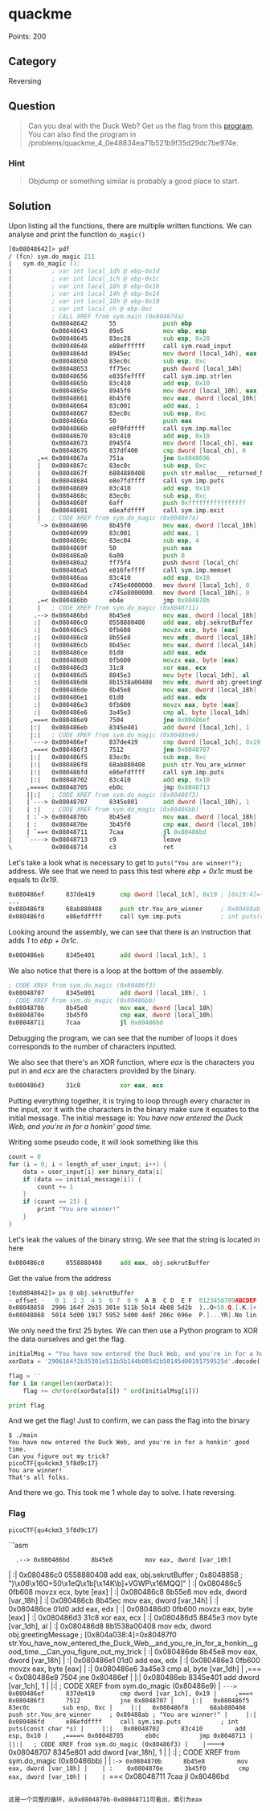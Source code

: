# quackme
Points: 200

## Category
Reversing

## Question
>Can you deal with the Duck Web? Get us the flag from this [program](files/main). You can also find the program in /problems/quackme_4_0e48834ea71b521b9f35d29dc7be974e. 

### Hint
>Objdump or something similar is probably a good place to start.

## Solution
Upon listing all the functions, there are multiple written functions. We can analyse and print the function `do_magic()`

```asm
[0x08048642]> pdf
/ (fcn) sym.do_magic 211
|   sym.do_magic ();
|           ; var int local_1dh @ ebp-0x1d
|           ; var int local_1ch @ ebp-0x1c
|           ; var int local_18h @ ebp-0x18
|           ; var int local_14h @ ebp-0x14
|           ; var int local_10h @ ebp-0x10
|           ; var int local_ch @ ebp-0xc
|           ; CALL XREF from sym.main (0x804874a)
|           0x08048642      55             push ebp
|           0x08048643      89e5           mov ebp, esp
|           0x08048645      83ec28         sub esp, 0x28               ; '('
|           0x08048648      e88effffff     call sym.read_input
|           0x0804864d      8945ec         mov dword [local_14h], eax
|           0x08048650      83ec0c         sub esp, 0xc
|           0x08048653      ff75ec         push dword [local_14h]
|           0x08048656      e835feffff     call sym.imp.strlen         ; size_t strlen(const char *s)
|           0x0804865b      83c410         add esp, 0x10
|           0x0804865e      8945f0         mov dword [local_10h], eax
|           0x08048661      8b45f0         mov eax, dword [local_10h]
|           0x08048664      83c001         add eax, 1
|           0x08048667      83ec0c         sub esp, 0xc
|           0x0804866a      50             push eax
|           0x0804866b      e8f0fdffff     call sym.imp.malloc         ;  void *malloc(size_t size)
|           0x08048670      83c410         add esp, 0x10
|           0x08048673      8945f4         mov dword [local_ch], eax
|           0x08048676      837df400       cmp dword [local_ch], 0
|       ,=< 0x0804867a      751a           jne 0x8048696
|       |   0x0804867c      83ec0c         sub esp, 0xc
|       |   0x0804867f      6884880408     push str.malloc___returned_NULL._Out_of_Memory ; 0x8048884 ; "malloc() returned NULL. Out of Memory\n"
|       |   0x08048684      e8e7fdffff     call sym.imp.puts           ; int puts(const char *s)
|       |   0x08048689      83c410         add esp, 0x10
|       |   0x0804868c      83ec0c         sub esp, 0xc
|       |   0x0804868f      6aff           push 0xffffffffffffffff
|       |   0x08048691      e8eafdffff     call sym.imp.exit           ; void exit(int status)
|       |   ; CODE XREF from sym.do_magic (0x804867a)
|       `-> 0x08048696      8b45f0         mov eax, dword [local_10h]
|           0x08048699      83c001         add eax, 1
|           0x0804869c      83ec04         sub esp, 4
|           0x0804869f      50             push eax
|           0x080486a0      6a00           push 0
|           0x080486a2      ff75f4         push dword [local_ch]
|           0x080486a5      e816feffff     call sym.imp.memset         ; void *memset(void *s, int c, size_t n)
|           0x080486aa      83c410         add esp, 0x10
|           0x080486ad      c745e4000000.  mov dword [local_1ch], 0
|           0x080486b4      c745e8000000.  mov dword [local_18h], 0
|       ,=< 0x080486bb      eb4e           jmp 0x804870b
|       |   ; CODE XREF from sym.do_magic (0x8048711)
|      .--> 0x080486bd      8b45e8         mov eax, dword [local_18h]
|      :|   0x080486c0      0558880408     add eax, obj.sekrutBuffer
|      :|   0x080486c5      0fb608         movzx ecx, byte [eax]
|      :|   0x080486c8      8b55e8         mov edx, dword [local_18h]
|      :|   0x080486cb      8b45ec         mov eax, dword [local_14h]
|      :|   0x080486ce      01d0           add eax, edx
|      :|   0x080486d0      0fb600         movzx eax, byte [eax]
|      :|   0x080486d3      31c8           xor eax, ecx
|      :|   0x080486d5      8845e3         mov byte [local_1dh], al
|      :|   0x080486d8      8b1538a00408   mov edx, dword obj.greetingMessage ; [0x804a038:4]=0x80487f0 str.You_have_now_entered_the_Duck_Web__and_you_re_in_for_a_honkin__good_time.__Can_you_figure_out_my_trick
|      :|   0x080486de      8b45e8         mov eax, dword [local_18h]
|      :|   0x080486e1      01d0           add eax, edx
|      :|   0x080486e3      0fb600         movzx eax, byte [eax]
|      :|   0x080486e6      3a45e3         cmp al, byte [local_1dh]
|     ,===< 0x080486e9      7504           jne 0x80486ef
|     |:|   0x080486eb      8345e401       add dword [local_1ch], 1
|     |:|   ; CODE XREF from sym.do_magic (0x80486e9)
|     `---> 0x080486ef      837de419       cmp dword [local_1ch], 0x19 ; [0x19:4]=-1 ; 25
|     ,===< 0x080486f3      7512           jne 0x8048707
|     |:|   0x080486f5      83ec0c         sub esp, 0xc
|     |:|   0x080486f8      68ab880408     push str.You_are_winner     ; 0x80488ab ; "You are winner!"
|     |:|   0x080486fd      e86efdffff     call sym.imp.puts           ; int puts(const char *s)
|     |:|   0x08048702      83c410         add esp, 0x10
|    ,====< 0x08048705      eb0c           jmp 0x8048713
|    ||:|   ; CODE XREF from sym.do_magic (0x80486f3)
|    |`---> 0x08048707      8345e801       add dword [local_18h], 1
|    | :|   ; CODE XREF from sym.do_magic (0x80486bb)
|    | :`-> 0x0804870b      8b45e8         mov eax, dword [local_18h]
|    | :    0x0804870e      3b45f0         cmp eax, dword [local_10h]
|    | `==< 0x08048711      7caa           jl 0x80486bd
|    `----> 0x08048713      c9             leave
\           0x08048714      c3             ret
```

Let's take a look what is necessary to get to `puts("You are winner!");` address. We see that we need to pass this test where _ebp + 0x1c_ must be equals to _0x19_.


```asm
0x080486ef      837de419       cmp dword [local_1ch], 0x19 ; [0x19:4]=-1 ; 25
...
0x080486f8      68ab880408     push str.You_are_winner     ; 0x80488ab ; "You are winner!"
0x080486fd      e86efdffff     call sym.imp.puts           ; int puts(const char *s)
```

Looking around the assembly, we can see that there is an instruction that adds _1_ to _ebp + 0x1c_.

```asm
0x080486eb      8345e401       add dword [local_1ch], 1
```

We also notice that there is a loop at the bottom of the assembly.

```asm
; CODE XREF from sym.do_magic (0x80486f3)
0x08048707      8345e801       add dword [local_18h], 1
; CODE XREF from sym.do_magic (0x80486bb)
0x0804870b      8b45e8         mov eax, dword [local_18h]
0x0804870e      3b45f0         cmp eax, dword [local_10h]
0x08048711      7caa           jl 0x80486bd
```

Debugging the program, we can see that the number of loops it does corresponds to the number of characters inputted.

We also see that there's an XOR function, where _eax_ is the characters you put in and _ecx_ are the characters provided by the binary.

```asm
0x080486d3      31c8           xor eax, ecx
```

Putting everything together, it is trying to loop through every character in the input, xor it with the characters in the binary make sure it equates to the initial message. The initial message is: _You have now entered the Duck Web, and you're in for a honkin' good time._

Writing some pseudo code, it will look something like this

```cpp
count = 0
for (i = 0; i < length_of_user_input; i++) {
	data = user_input[i] xor binary_data[i]
	if (data == initial_message[i]) {
		count += 1
	}
	if (count == 25) {
		print "You are winner!"
	}
}
```

Let's leak the values of the binary string. We see that the string is located in here

```asm
0x080486c0      0558880408     add eax, obj.sekrutBuffer
```
Get the value from the address

```asm
[0x08048642]> px @ obj.sekrutBuffer
- offset -   0 1  2 3  4 5  6 7  8 9  A B  C D  E F  0123456789ABCDEF
0x08048858  2906 164f 2b35 301e 511b 5b14 4b08 5d2b  )..O+50.Q.[.K.]+
0x08048868  5014 5d00 1917 5952 5d00 4e6f 206c 696e  P.]...YR].No lin
```

We only need the first 25 bytes. We can then use a Python program to XOR the data ourselves and get the flag.

```python
initialMsg = "You have now entered the Duck Web, and you're in for a honkin' good time."
xorData = '2906164f2b35301e511b5b144b085d2b50145d00191759525d'.decode('hex')

flag = ''
for i in range(len(xorData)):
	flag += chr(ord(xorData[i]) ^ ord(initialMsg[i]))

print flag
```

And we get the flag! Just to confirm, we can pass the flag into the binary

```shell
$ ./main 
You have now entered the Duck Web, and you're in for a honkin' good time.
Can you figure out my trick?
picoCTF{qu4ckm3_5f8d9c17}
You are winner!
That's all folks.
```

And there we go. This took me 1 whole day to solve. I hate reversing.

### Flag
`picoCTF{qu4ckm3_5f8d9c17}`



``‵asm

      .--> 0x080486bd      8b45e8         mov eax, dword [var_18h]
|      :|   0x080486c0      0558880408     add eax, obj.sekrutBuffer   ; 0x8048858 ; ")\x06\x16O+50\x1eQ\x1b[\x14K\b]+VGWP\x16MQQ]"
|      :|   0x080486c5      0fb608         movzx ecx, byte [eax]
|      :|   0x080486c8      8b55e8         mov edx, dword [var_18h]
|      :|   0x080486cb      8b45ec         mov eax, dword [var_14h]
|      :|   0x080486ce      01d0           add eax, edx
|      :|   0x080486d0      0fb600         movzx eax, byte [eax]
|      :|   0x080486d3      31c8           xor eax, ecx
|      :|   0x080486d5      8845e3         mov byte [var_1dh], al
|      :|   0x080486d8      8b1538a00408   mov edx, dword obj.greetingMessage ; [0x804a038:4]=0x80487f0 str.You_have_now_entered_the_Duck_Web__and_you_re_in_for_a_honkin__good_time.__Can_you_figure_out_my_trick
|      :|   0x080486de      8b45e8         mov eax, dword [var_18h]
|      :|   0x080486e1      01d0           add eax, edx
|      :|   0x080486e3      0fb600         movzx eax, byte [eax]
|      :|   0x080486e6      3a45e3         cmp al, byte [var_1dh]
|     ,===< 0x080486e9      7504           jne 0x80486ef
|     |:|   0x080486eb      8345e401       add dword [var_1ch], 1
|     |:|   ; CODE XREF from sym.do_magic (0x80486e9)
|     `---> 0x080486ef      837de419       cmp dword [var_1ch], 0x19
|     ,===< 0x080486f3      7512           jne 0x8048707
|     |:|   0x080486f5      83ec0c         sub esp, 0xc
|     |:|   0x080486f8      68ab880408     push str.You_are_winner     ; 0x80488ab ; "You are winner!"
|     |:|   0x080486fd      e86efdffff     call sym.imp.puts           ; int puts(const char *s)
|     |:|   0x08048702      83c410         add esp, 0x10
|    ,====< 0x08048705      eb0c           jmp 0x8048713
|    ||:|   ; CODE XREF from sym.do_magic (0x80486f3)
|    |`---> 0x08048707      8345e801       add dword [var_18h], 1
|    | :|   ; CODE XREF from sym.do_magic (0x80486bb)
|    | :`-> 0x0804870b      8b45e8         mov eax, dword [var_18h]
|    | :    0x0804870e      3b45f0         cmp eax, dword [var_10h]
|    | `==< 0x08048711      7caa           jl 0x80486bd

```

这是一个完整的循环，从0x0804870b-0x08048711可看出，索引为eax

